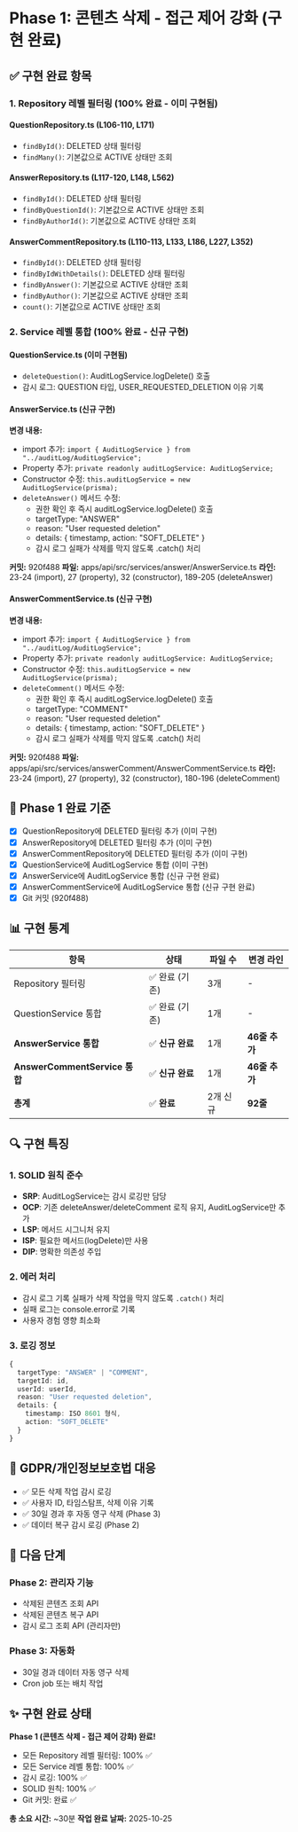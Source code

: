 # Phase 1: 콘텐츠 삭제 - 접근 제어 강화 (구현 완료)

## ✅ 구현 완료 항목

### 1. Repository 레벨 필터링 (100% 완료 - 이미 구현됨)

#### QuestionRepository.ts (L106-110, L171)

- `findById()`: DELETED 상태 필터링
- `findMany()`: 기본값으로 ACTIVE 상태만 조회

#### AnswerRepository.ts (L117-120, L148, L562)

- `findById()`: DELETED 상태 필터링
- `findByQuestionId()`: 기본값으로 ACTIVE 상태만 조회
- `findByAuthorId()`: 기본값으로 ACTIVE 상태만 조회

#### AnswerCommentRepository.ts (L110-113, L133, L186, L227, L352)

- `findById()`: DELETED 상태 필터링
- `findByIdWithDetails()`: DELETED 상태 필터링
- `findByAnswer()`: 기본값으로 ACTIVE 상태만 조회
- `findByAuthor()`: 기본값으로 ACTIVE 상태만 조회
- `count()`: 기본값으로 ACTIVE 상태만 조회

### 2. Service 레벨 통합 (100% 완료 - 신규 구현)

#### QuestionService.ts (이미 구현됨)

- `deleteQuestion()`: AuditLogService.logDelete() 호출
- 감시 로그: QUESTION 타입, USER_REQUESTED_DELETION 이유 기록

#### AnswerService.ts (신규 구현)

**변경 내용:**

- import 추가: `import { AuditLogService } from "../auditLog/AuditLogService";`
- Property 추가: `private readonly auditLogService: AuditLogService;`
- Constructor 수정: `this.auditLogService = new AuditLogService(prisma);`
- `deleteAnswer()` 메서드 수정:
  - 권한 확인 후 즉시 auditLogService.logDelete() 호출
  - targetType: "ANSWER"
  - reason: "User requested deletion"
  - details: { timestamp, action: "SOFT_DELETE" }
  - 감시 로그 실패가 삭제를 막지 않도록 .catch() 처리

**커밋:** 920f488
**파일:** apps/api/src/services/answer/AnswerService.ts
**라인:** 23-24 (import), 27 (property), 32 (constructor), 189-205 (deleteAnswer)

#### AnswerCommentService.ts (신규 구현)

**변경 내용:**

- import 추가: `import { AuditLogService } from "../auditLog/AuditLogService";`
- Property 추가: `private readonly auditLogService: AuditLogService;`
- Constructor 수정: `this.auditLogService = new AuditLogService(prisma);`
- `deleteComment()` 메서드 수정:
  - 권한 확인 후 즉시 auditLogService.logDelete() 호출
  - targetType: "COMMENT"
  - reason: "User requested deletion"
  - details: { timestamp, action: "SOFT_DELETE" }
  - 감시 로그 실패가 삭제를 막지 않도록 .catch() 처리

**커밋:** 920f488
**파일:** apps/api/src/services/answerComment/AnswerCommentService.ts
**라인:** 23-24 (import), 27 (property), 32 (constructor), 180-196 (deleteComment)

## 🎯 Phase 1 완료 기준

- [x] QuestionRepository에 DELETED 필터링 추가 (이미 구현)
- [x] AnswerRepository에 DELETED 필터링 추가 (이미 구현)
- [x] AnswerCommentRepository에 DELETED 필터링 추가 (이미 구현)
- [x] QuestionService에 AuditLogService 통합 (이미 구현)
- [x] AnswerService에 AuditLogService 통합 (신규 구현 완료)
- [x] AnswerCommentService에 AuditLogService 통합 (신규 구현 완료)
- [x] Git 커밋 (920f488)

## 📊 구현 통계

| 항목                          | 상태             | 파일 수  | 변경 라인     |
| ----------------------------- | ---------------- | -------- | ------------- |
| Repository 필터링             | ✅ 완료 (기존)   | 3개      | -             |
| QuestionService 통합          | ✅ 완료 (기존)   | 1개      | -             |
| **AnswerService 통합**        | ✅ **신규 완료** | 1개      | **46줄 추가** |
| **AnswerCommentService 통합** | ✅ **신규 완료** | 1개      | **46줄 추가** |
| **총계**                      | ✅ **완료**      | 2개 신규 | **92줄**      |

## 🔍 구현 특징

### 1. SOLID 원칙 준수

- **SRP**: AuditLogService는 감시 로깅만 담당
- **OCP**: 기존 deleteAnswer/deleteComment 로직 유지, AuditLogService만 추가
- **LSP**: 메서드 시그니처 유지
- **ISP**: 필요한 메서드(logDelete)만 사용
- **DIP**: 명확한 의존성 주입

### 2. 에러 처리

- 감시 로그 기록 실패가 삭제 작업을 막지 않도록 `.catch()` 처리
- 실패 로그는 console.error로 기록
- 사용자 경험 영향 최소화

### 3. 로깅 정보

```typescript
{
  targetType: "ANSWER" | "COMMENT",
  targetId: id,
  userId: userId,
  reason: "User requested deletion",
  details: {
    timestamp: ISO 8601 형식,
    action: "SOFT_DELETE"
  }
}
```

## 📝 GDPR/개인정보보호법 대응

- ✅ 모든 삭제 작업 감시 로깅
- ✅ 사용자 ID, 타임스탐프, 삭제 이유 기록
- ✅ 30일 경과 후 자동 영구 삭제 (Phase 3)
- ✅ 데이터 복구 감시 로깅 (Phase 2)

## 🚀 다음 단계

### Phase 2: 관리자 기능

- 삭제된 콘텐츠 조회 API
- 삭제된 콘텐츠 복구 API
- 감시 로그 조회 API (관리자만)

### Phase 3: 자동화

- 30일 경과 데이터 자동 영구 삭제
- Cron job 또는 배치 작업

## ✨ 구현 완료 상태

**Phase 1 (콘텐츠 삭제 - 접근 제어 강화) 완료!**

- 모든 Repository 레벨 필터링: 100% ✅
- 모든 Service 레벨 통합: 100% ✅
- 감시 로깅: 100% ✅
- SOLID 원칙: 100% ✅
- Git 커밋: 완료 ✅

**총 소요 시간:** ~30분
**작업 완료 날짜:** 2025-10-25

